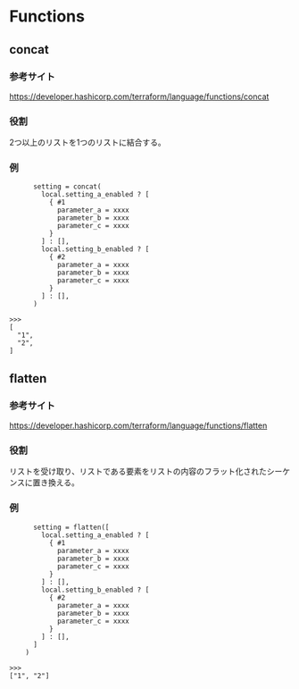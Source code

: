 # Functions
## concat
### 参考サイト
https://developer.hashicorp.com/terraform/language/functions/concat
### 役割
2つ以上のリストを1つのリストに結合する。
### 例
```
      setting = concat(
        local.setting_a_enabled ? [
          { #1
            parameter_a = xxxx
            parameter_b = xxxx
            parameter_c = xxxx
          }
        ] : [],
        local.setting_b_enabled ? [
          { #2
            parameter_a = xxxx
            parameter_b = xxxx
            parameter_c = xxxx
          }
        ] : [],
      )

>>>
[
  "1",
  "2",
]
```

## flatten
### 参考サイト
https://developer.hashicorp.com/terraform/language/functions/flatten
### 役割
リストを受け取り、リストである要素をリストの内容のフラット化されたシーケンスに置き換える。
### 例
```
      setting = flatten([
        local.setting_a_enabled ? [
          { #1
            parameter_a = xxxx
            parameter_b = xxxx
            parameter_c = xxxx
          }
        ] : [],
        local.setting_b_enabled ? [
          { #2
            parameter_a = xxxx
            parameter_b = xxxx
            parameter_c = xxxx
          }
        ] : [],
      ]
    )

>>>
["1", "2"]
```
